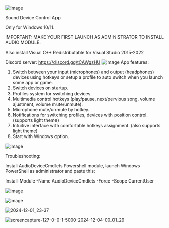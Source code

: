 ![image](https://github.com/user-attachments/assets/20f61832-91c1-4248-ba13-916635a82ae7)

Sound Device Control App

Only for Windows 10/11.

IMPORTANT: MAKE YOUR FIRST LAUNCH AS ADMINISTRATOR TO INSTALL AUDIO MODULE.

Also install Visual C++ Redistributable for Visual Studio 2015-2022

Discord server: https://discord.gg/tCAWgzHU
![image](https://github.com/user-attachments/assets/02de48b0-698b-416b-8cc5-6d1eea045e8e)
App features:

1. Switch between your input (microphones) and output (headphones) devices using hotkeys or setup a profile to auto switch when you launch some app or game.
2. Switch devices on startup.
3. Profiles system for switching devices.
4. Multimedia control hotkeys (play/pause, next/pervious song, volume ajustment, volume mute/unmute).
5. Microphone mute/unmute by hotkey.
6. Notifications for switching profiles, devices with position control. (supports light theme)
7. Intuitive interface with comfortable hotkeys assignment. (also supports light theme)
8. Start with Windows option.


![image](https://github.com/user-attachments/assets/02de48b0-698b-416b-8cc5-6d1eea045e8e)


Troubleshooting:

 Install AudioDeviceCmdlets Powershell module, launch Windows PowerShell as administrator and paste this:

Install-Module -Name AudioDeviceCmdlets -Force -Scope CurrentUser


![image](https://github.com/user-attachments/assets/02de48b0-698b-416b-8cc5-6d1eea045e8e)

![image](https://github.com/user-attachments/assets/64039e2c-595a-4502-afbf-e137b6110e13)

![2024-12-01_23-37](https://github.com/user-attachments/assets/0372f106-f238-420b-8aa7-531cb9a12e04)

![screencapture-127-0-0-1-5000-2024-12-04-00_01_29](https://github.com/user-attachments/assets/11ef6001-183f-406a-8428-1cd87f79a1c5)






